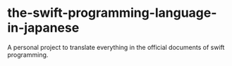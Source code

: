 # the-swift-programming-language-in-japanese
A personal project to translate everything in the official documents of swift programming.
